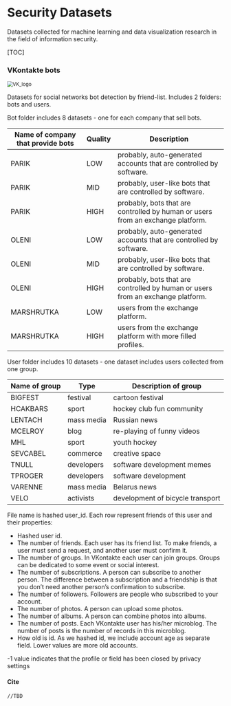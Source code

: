 # Security Datasets

Datasets collected for machine learning and data visualization research in the field of information security.

[TOC]

### VKontakte bots

<img src="https://upload.wikimedia.org/wikipedia/commons/2/21/VK.com-logo.svg" alt="VK_logo" style="zoom:80%;" />

Datasets for social networks bot detection by friend-list. Includes 2 folders: bots and users.

Bot folder includes 8 datasets - one for each company that sell bots.

| Name of company that provide bots | Quality | Description                                                  |
| --------------------------------- | ------- | ------------------------------------------------------------ |
| PARIK                             | LOW     | probably, auto-generated accounts that are controlled by software. |
| PARIK                             | MID     | probably, user-like bots that are controlled by software.    |
| PARIK                             | HIGH    | probably, bots that are controlled by human or users from an exchange platform. |
| OLENI                             | LOW     | probably, auto-generated accounts that are controlled by software. |
| OLENI                             | MID     | probably, user-like bots that are controlled by software.    |
| OLENI                             | HIGH    | probably, bots that are controlled by human or users from an exchange platform. |
| MARSHRUTKA                        | LOW     | users from the exchange platform.                            |
| MARSHRUTKA                        | HIGH    | users from the exchange platform with more filled profiles.  |

User folder includes 10 datasets - one dataset includes users collected from one group.

| Name of group | Type       | Description of group             |
| ------------- | ---------- | -------------------------------- |
| BIGFEST       | festival   | cartoon festival                 |
| HCAKBARS      | sport      | hockey club fun community        |
| LENTACH       | mass media | Russian news                     |
| MCELROY       | blog       | re-playing of funny videos       |
| MHL           | sport      | youth hockey                     |
| SEVCABEL      | commerce   | creative space                   |
| TNULL         | developers | software development memes       |
| TPROGER       | developers | software development             |
| VARENNE       | mass media | Belarus news                     |
| VELO          | activists  | development of bicycle transport |

File name is hashed user_id. Each row represent friends of this user and their properties:

- Hashed user id.
- The number of friends. Each user has its friend list. To make friends, a user must send a request, and another user must confirm it.
- The number of groups. In VKontakte each user can join groups. Groups can be dedicated to some event or social interest.
- The number of subscriptions. A person can subscribe to another person. The difference between a subscription and a friendship is that you don’t need another person’s confirmation to subscribe.
- The number of followers. Followers are people who subscribed to your account.
- The number of photos. A person can upload some photos.
- The number of albums. A person can combine photos into albums.
- The number of posts. Each VKontakte user has his/her microblog. The number of posts is the number of records in this microblog.
- How old is id. As we hashed id, we include account age as separate field. Lower values are more old accounts.

-1 value indicates that the profile or field has been closed by privacy settings

#### Cite

```tex
//TBD
```